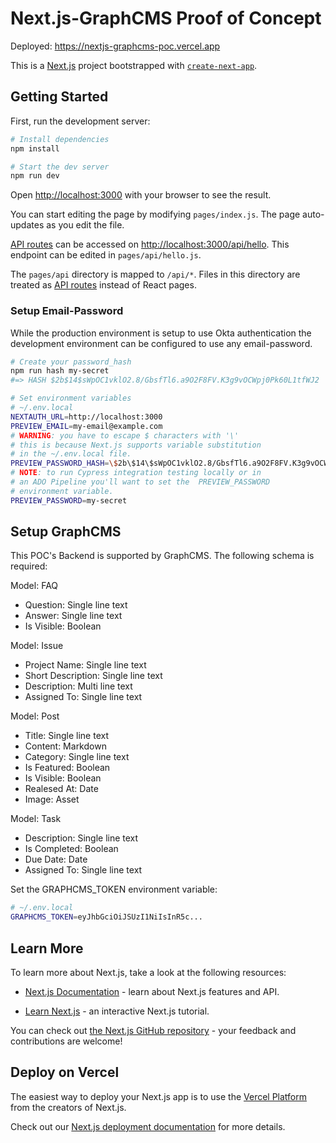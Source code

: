 # Next.js-GraphCMS Proof of Concept

Deployed: https://nextjs-graphcms-poc.vercel.app

This is a [Next.js](https://nextjs.org/) project
bootstrapped with [`create-next-app`](https://github.com/vercel/next.js/tree/canary/packages/create-next-app).

## Getting Started

First, run the development server:

```bash
# Install dependencies
npm install

# Start the dev server
npm run dev
```

Open [http://localhost:3000](http://localhost:3000) with
your browser to see the result.

You can start editing the page by modifying `pages/index.js`.
The page auto-updates as you edit the file.

[API routes](https://nextjs.org/docs/api-routes/introduction)
can be accessed on [http://localhost:3000/api/hello](http://localhost:3000/api/hello).
This endpoint can be edited in `pages/api/hello.js`.

The `pages/api` directory is mapped to `/api/*`. Files in
this directory are treated as
[API routes](https://nextjs.org/docs/api-routes/introduction)
instead of React pages.

### Setup Email-Password

While the production environment is setup to use Okta
authentication the development environment can be
configured to use any email-password.

```bash
# Create your password_hash
npm run hash my-secret
#=> HASH $2b$14$sWpOC1vklO2.8/GbsfTl6.a9O2F8FV.K3g9vOCWpj0Pk60L1tfWJ2

# Set environment variables
# ~/.env.local
NEXTAUTH_URL=http://localhost:3000
PREVIEW_EMAIL=my-email@example.com
# WARNING: you have to escape $ characters with '\'
# this is because Next.js supports variable substitution
# in the ~/.env.local file.
PREVIEW_PASSWORD_HASH=\$2b\$14\$sWpOC1vklO2.8/GbsfTl6.a9O2F8FV.K3g9vOCWpj0Pk60L1tfWJ2
# NOTE: to run Cypress integration testing locally or in
# an ADO Pipeline you'll want to set the  PREVIEW_PASSWORD
# environment variable.
PREVIEW_PASSWORD=my-secret
```

## Setup GraphCMS

This POC's Backend is supported by GraphCMS. The following schema
is required:

Model: FAQ

- Question: Single line text
- Answer: Single line text
- Is Visible: Boolean

Model: Issue

- Project Name: Single line text
- Short Description: Single line text
- Description: Multi line text
- Assigned To: Single line text

Model: Post

- Title: Single line text
- Content: Markdown
- Category: Single line text
- Is Featured: Boolean
- Is Visible: Boolean
- Realesed At: Date
- Image: Asset

Model: Task

- Description: Single line text
- Is Completed: Boolean
- Due Date: Date
- Assigned To: Single line text

Set the GRAPHCMS_TOKEN environment variable:

```bash
# ~/.env.local
GRAPHCMS_TOKEN=eyJhbGciOiJSUzI1NiIsInR5c...
```

## Learn More

To learn more about Next.js, take a look at the
following resources:

- [Next.js Documentation](https://nextjs.org/docs) -
  learn about Next.js features and API.

- [Learn Next.js](https://nextjs.org/learn) -
  an interactive Next.js tutorial.

You can check out
[the Next.js GitHub repository](https://github.com/vercel/next.js/) -
your feedback and contributions are welcome!

## Deploy on Vercel

The easiest way to deploy your Next.js app is to use the
[Vercel Platform](https://vercel.com/new?utm_medium=default-template&filter=next.js&utm_source=create-next-app&utm_campaign=create-next-app-readme) from the creators
of Next.js.

Check out our [Next.js deployment documentation](https://nextjs.org/docs/deployment)
for more details.
